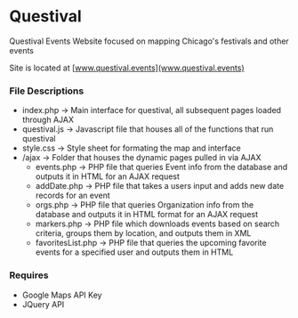 # Questival
Questival Events Website focused on mapping Chicago's festivals and other events

Site is located at [www.questival.events](www.questival.events)

### File Descriptions
  * index.php -> Main interface for questival, all subsequent pages loaded through AJAX
  * questival.js -> Javascript file that houses all of the functions that run questival
  * style.css -> Style sheet for formating the map and interface
  * /ajax -> Folder that houses the dynamic pages pulled in via AJAX
    * events.php -> PHP file that queries Event info from the database and outputs it in HTML for an AJAX request
    * addDate.php -> PHP file that takes a users input and adds new date records for an event
    * orgs.php -> PHP file that queries Organization info from the database and outputs it in HTML format for an AJAX request
    * markers.php -> PHP file which downloads events based on search criteria, groups them by location, and outputs them in XML
    * favoritesList.php -> PHP file that queries the upcoming favorite events for a specified user and outputs them in HTML

### Requires
  * Google Maps API Key
  * JQuery API
